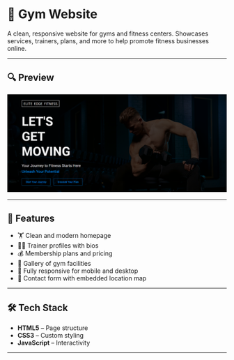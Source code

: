# 💪 Gym Website

A clean, responsive website for gyms and fitness centers. Showcases services, trainers, plans, and more to help promote fitness businesses online.

---

## 🔍 Preview

![Gym Website Preview](frontend/public/demo.png)  


---

## 🚀 Features

- 🏋️ Clean and modern homepage
- 🧑‍🏫 Trainer profiles with bios
- 💰 Membership plans and pricing
- 📸 Gallery of gym facilities
- 📱 Fully responsive for mobile and desktop
- 📍 Contact form with embedded location map

---

## 🛠️ Tech Stack

- **HTML5** – Page structure
- **CSS3** – Custom styling
- **JavaScript** – Interactivity



---

